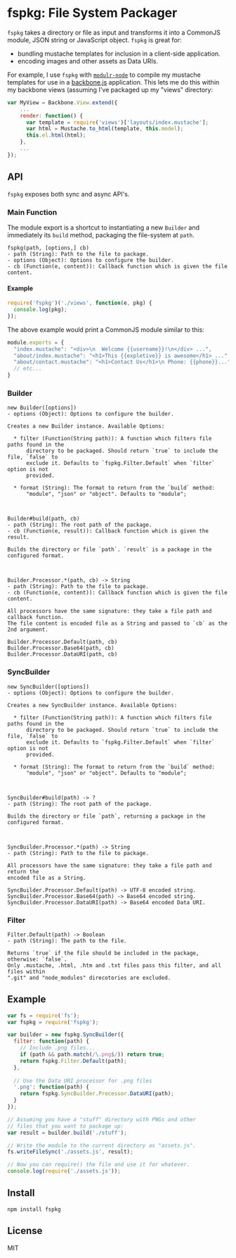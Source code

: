fspkg: File System Packager
=============================

`fspkg` takes a directory or file as input and transforms it into a CommonJS module, JSON string or JavaScript object. `fspkg` is great for:

* bundling mustache templates for inclusion in a client-side application.
* encoding images and other assets as Data URIs.

For example, I use `fspkg` with <code>[modulr-node](https://github.com/tobie/modulr-node)</code> to compile my mustache templates for use in a [backbone.js](http://documentcloud.github.com/backbone/) application. This lets me do this within my backbone views (assuming I've packaged up my "views" directory:

```js
var MyView = Backbone.View.extend({
    ...
    render: function() {
      var template = require('views')['layouts/index.mustache'];
      var html = Mustache.to_html(template, this.model);
      this.el.html(html);
    },
    ...
});
```


API
---

`fspkg` exposes both sync and async API's.

### Main Function ###

The module export is a shortcut to instantiating a new `Builder` and immediately
its `build` method, packaging the file-system at `path`.

```text
fspkg(path, [options,] cb)
- path (String): Path to the file to package.
- options (Object): Options to configure the builder.
- cb (Function(e, content)): Callback function which is given the file content.
```

#### Example ####

```js
require('fspkg')('./views', function(e, pkg) {
  console.log(pkg);
});
```

The above example would print a CommonJS module similar to this:

```js
module.exports = {
  "index.mustache": "<div>\n  Welcome {{username}}!\n</div> ...",
  "about/index.mustache": "<h1>This {{expletive}} is awesome</h1> ...",
  "about/contact.mustache": "<h1>Contact Us</h1>\n Phone: {{phone}}..."
  // etc...
}
```


### Builder ###

```text
new Builder([options])
- options (Object): Options to configure the builder.

Creates a new Builder instance. Available Options:

  * filter (Function(String path)): A function which filters file paths found in the
      directory to be packaged. Should return `true` to include the file, `false` to
      exclude it. Defaults to `fspkg.Filter.Default` when `filter` option is not
      provided.

  * format (String): The format to return from the `build` method:
      "module", "json" or "object". Defaults to "module";



Builder#build(path, cb)
- path (String): The root path of the package.
- cb (Function(e, result)): Callback function which is given the result.

Builds the directory or file `path`. `result` is a package in the configured format.



Builder.Processor.*(path, cb) -> String
- path (String): Path to the file to package.
- cb (Function(e, content)): Callback function which is given the file content.

All processors have the same signature: they take a file path and callback function.
The file content is encoded file as a String and passed to `cb` as the 2nd argument.

Builder.Processor.Default(path, cb)
Builder.Processor.Base64(path, cb)
Builder.Processor.DataURI(path, cb)
```


### SyncBuilder ###

```text
new SyncBuilder([options])
- options (Object): Options to configure the builder.

Creates a new SyncBuilder instance. Available Options:

  * filter (Function(String path)): A function which filters file paths found in the
      directory to be packaged. Should return `true` to include the file, `false` to
      exclude it. Defaults to `fspkg.Filter.Default` when `filter` option is not
      provided.

  * format (String): The format to return from the `build` method:
      "module", "json" or "object". Defaults to "module";



SyncBuilder#build(path) -> ?
- path (String): The root path of the package.

Builds the directory or file `path`, returning a package in the configured format.



SyncBuilder.Processor.*(path) -> String
- path (String): Path to the file to package.

All processors have the same signature: they take a file path and return the
encoded file as a String.

SyncBuilder.Processor.Default(path) -> UTF-8 encoded string.
SyncBuilder.Processor.Base64(path) -> Base64 encoded string.
SyncBuilder.Processor.DataURI(path) -> Base64 encoded Data URI.
```

### Filter ###

```text
Filter.Default(path) -> Boolean
- path (String): The path to the file.

Returns `true` if the file should be included in the package, otherwise: `false`.
Only .mustache, .html, .htm and .txt files pass this filter, and all files within
".git" and "node_modules" direcotories are excluded.
```


Example
-------

```js
var fs = require('fs');
var fspkg = require('fspkg');

var builder = new fspkg.SyncBuilder({
  filter: function(path) {
    // Include .png files...
    if (path && path.match(/\.png$/)) return true;
    return fspkg.Filter.Default(path);
  },
      
  // Use the Data URI processor for .png files
  '.png': function(path) {
    return fspkg.SyncBuilder.Processor.DataURI(path);
  }
});

// Assuming you have a "stuff" directory with PNGs and other
// files that you want to package up:
var result = builder.build('./stuff');

// Write the module to the current directory as "assets.js".
fs.writeFileSync('./assets.js', result);

// Now you can require() the file and use it for whatever.
console.log(require('./assets.js'));
```


Install
-------

`npm install fspkg`



License
-------

MIT